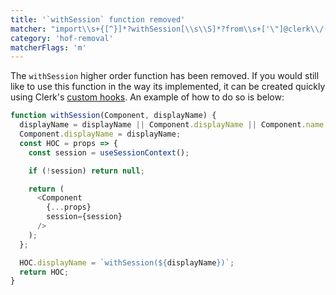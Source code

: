 ```yaml
---
title: '`withSession` function removed'
matcher: "import\\s+{[^}]*?withSession[\\s\\S]*?from\\s+['\"]@clerk\\/(?:nextjs|clerk-react)[\\s\\S]*?['\"]"
category: 'hof-removal'
matcherFlags: 'm'
---
```


The `withSession` higher order function has been removed. If you would still like to use this function in the way its implemented, it can be created quickly using Clerk's [custom hooks](https://clerk.com/docs/references/react/overview). An example of how to do so is below:

```js
function withSession(Component, displayName) {
  displayName = displayName || Component.displayName || Component.name || 'Component';
  Component.displayName = displayName;
  const HOC = props => {
    const session = useSessionContext();

    if (!session) return null;

    return (
      <Component
        {...props}
        session={session}
      />
    );
  };

  HOC.displayName = `withSession(${displayName})`;
  return HOC;
}
```
